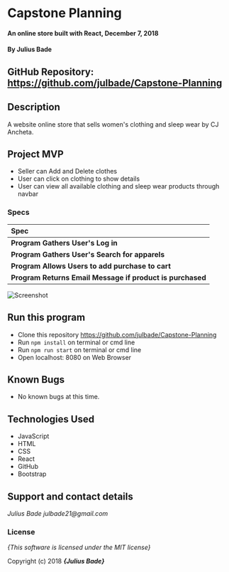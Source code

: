 
# Capstone Planning

#### An online store built with React, December 7, 2018

#### By **Julius Bade**

## GitHub Repository: https://github.com/julbade/Capstone-Planning


## Description
  A website online store that sells women's clothing and sleep wear by CJ Ancheta.

## Project MVP
 * Seller can Add and Delete clothes
 * User can click on clothing to show details
 * User can view all available clothing and sleep wear products through navbar



 ### Specs 
  | Spec |
  | :-------------     |
  | **Program Gathers User's Log in** |
  | **Program Gathers User's Search for apparels** |
  | **Program Allows Users to add purchase to cart** |
  | **Program Returns Email Message if product is purchased** |


![Screenshot](CapstonePlanning.png)

## Run this program
 * Clone this repository https://github.com/julbade/Capstone-Planning
 * Run `npm install` on terminal or cmd line
 * Run `npm run start` on terminal or cmd line
 * Open localhost: 8080 on Web Browser



## Known Bugs
* No known bugs at this time.

## Technologies Used
* JavaScript
* HTML
* CSS
* React
* GitHub
* Bootstrap



## Support and contact details


_Julius Bade julbade21@gmail.com_

### License

*{This software is licensed under the MIT license}*

Copyright (c) 2018 **_{Julius Bade}_**
